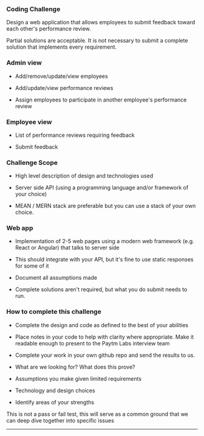 ### Coding Challenge

Design a web application that allows employees to submit feedback toward each other's performance review.

Partial solutions are acceptable. It is not necessary to submit a complete solution that implements every requirement.

### Admin view

 - Add/remove/update/view employees

 - Add/update/view performance reviews

 - Assign employees to participate in another employee's performance review

### Employee view

 - List of performance reviews requiring feedback

 - Submit feedback

### Challenge Scope

 - High level description of design and technologies used

 - Server side API (using a programming language and/or framework of your choice)

 - MEAN / MERN stack are preferable but you can use a stack of your own choice.

### Web app

- Implementation of 2-5 web pages using a modern web framework (e.g. React or Angular) that talks to server side

- This should integrate with your API, but it's fine to use static responses for some of it

- Document all assumptions made

- Complete solutions aren't required, but what you do submit needs to run.

### How to complete this challenge

- Complete the design and code as defined to the best of your abilities

- Place notes in your code to help with clarity where appropriate. Make it readable enough to present to the Paytm Labs interview team

- Complete your work in your own github repo and send the results to us.

- What are we looking for? What does this prove?

- Assumptions you make given limited requirements

- Technology and design choices

- Identify areas of your strengths

This is not a pass or fail test, this will serve as a common ground that we can deep dive together into specific issues

--------------------------------------